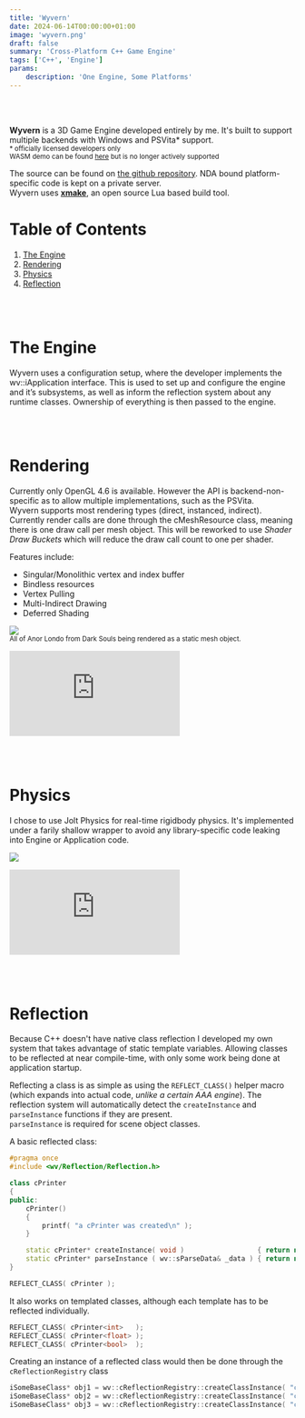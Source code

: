 ```yaml
---
title: 'Wyvern'
date: 2024-06-14T00:00:00+01:00
image: 'wyvern.png'
draft: false
summary: 'Cross-Platform C++ Game Engine'
tags: ['C++', 'Engine']
params:
    description: 'One Engine, Some Platforms'
---
```


<style>
table, th, td {
  border:1px dotted #F3F5F6;
  border-collapse: collapse;
}
th, td {
  padding: 4px;
}
</style>

<div class="marquee" style="--marquee-items: 5">
  <img class="marquee__item" style="--n: 0" src="/images/wyvern/marquee-physics.png" alt="">
  <img class="marquee__item" style="--n: 1" src="/images/wyvern/marquee-physics2.png" alt="">
  <img class="marquee__item" style="--n: 2" src="/images/wyvern/marquee-anor.png" alt="">
  <img class="marquee__item" style="--n: 3" src="/images/wyvern/marquee-level.png" alt="">
  <img class="marquee__item" style="--n: 4" src="/images/wyvern/marquee-starwars.png" alt="">
</div>
<br>

**Wyvern** is a 3D Game Engine developed entirely by me. It's built to support multiple backends with Windows and PSVita* support.  
<sup>* officially licensed developers only</sup>  
<sup>WASM demo can be found [here](https://argore.itch.io/wyvern-demo?password=psq) but is no longer actively supported</sup>

The source can be found on [the github repository](https://github.com/argoreofficial/wyvern). NDA bound platform-specific code is kept on a private server.  
Wyvern uses **[xmake](https://xmake.io/)**, an open source Lua based build tool.  

# Table of Contents
1. [The Engine](#theengine)
1. [Rendering](#rendering)
1. [Physics](#physics)
1. [Reflection](#reflection)

<br><br>

# The Engine <a name="theengine"></a>
Wyvern uses a configuration setup, where the developer implements the wv::iApplication interface. This is used to set up and configure the engine and it’s subsystems, as well as inform the reflection system about any runtime classes. Ownership of everything is then passed to the engine.

<br><br>

# Rendering <a name="rendering"></a>
Currently only OpenGL 4.6 is available. However the API is backend-non-specific as to allow multiple implementations, such as the PSVita.  
Wyvern supports most rendering types (direct, instanced, indirect). Currently render calls are done through the cMeshResource class, meaning there is one draw call per mesh object. This will be reworked to use *Shader Draw Buckets* which will reduce the draw call count to one per shader.

Features include:
* Singular/Monolithic vertex and index buffer
* Bindless resources
* Vertex Pulling
* Multi-Indirect Drawing
* Deferred Shading

![](/images/wyvern/anorlondo.png)  
<sup>All of Anor Londo from Dark Souls being rendered as a static mesh object.</sup>

<div class="video-container">
    <div class="auto-resizable-iframe">
        <div><iframe frameborder="0" allowfullscreen="" src="https://www.youtube.com/embed/UpJr3EC53gM?si=qSCGARza-jtu-356"></iframe></div>
    </div>
</div>

<br><br>

# Physics <a name="physics"></a>

I chose to use Jolt Physics for real-time rigidbody physics. It's implemented under a farily shallow wrapper to avoid any library-specific code leaking into Engine or Application code.

![](/images/wyvern/physicsballs.png)

<div class="video-container">
    <div class="auto-resizable-iframe">
        <div><iframe frameborder="0" allowfullscreen="" src="https://www.youtube.com/embed/SPNBPj9qqAc?si=0peLcrDfwbRkxctB"></iframe></div>
    </div>
</div>

<br><br>

# Reflection <a name="reflection"></a>

Because C++ doesn't have native class reflection I developed my own system that takes advantage of static template variables. Allowing classes to be reflected at near compile-time, with only some work being done at application startup.

Reflecting a class is as simple as using the `REFLECT_CLASS()` helper macro (which expands into actual code, *unlike a certain AAA engine*).
The reflection system will automatically detect the `createInstance` and `parseInstance` functions if they are present.  
`parseInstance` is required for scene object classes.  

A basic reflected class:
```cpp
#pragma once
#include <wv/Reflection/Reflection.h>

class cPrinter
{
public:
    cPrinter()
    {
        printf( "a cPrinter was created\n" );
    }

    static cPrinter* createInstance( void )                  { return new cPrinter(); }
    static cPrinter* parseInstance ( wv::sParseData& _data ) { return new cPrinter(); }
}

REFLECT_CLASS( cPrinter );
```
It also works on templated classes, although each template has to be reflected individually.  
```cpp
REFLECT_CLASS( cPrinter<int>   );
REFLECT_CLASS( cPrinter<float> );
REFLECT_CLASS( cPrinter<bool>  );
```
Creating an instance of a reflected class would then be done through the `cReflectionRegistry` class
```cpp
iSomeBaseClass* obj1 = wv::cReflectionRegistry::createClassInstance( "cDerivedClass" );
iSomeBaseClass* obj2 = wv::cReflectionRegistry::createClassInstance( "cDerivedTemplate<bool>" );
iSomeBaseClass* obj3 = wv::cReflectionRegistry::createClassInstance( "cDerivedTemplate<char>" );
```
